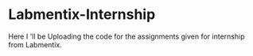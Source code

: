 # Labmentix-Internship
Here I 'll be Uploading the code for the assignments given for internship from Labmentix.
